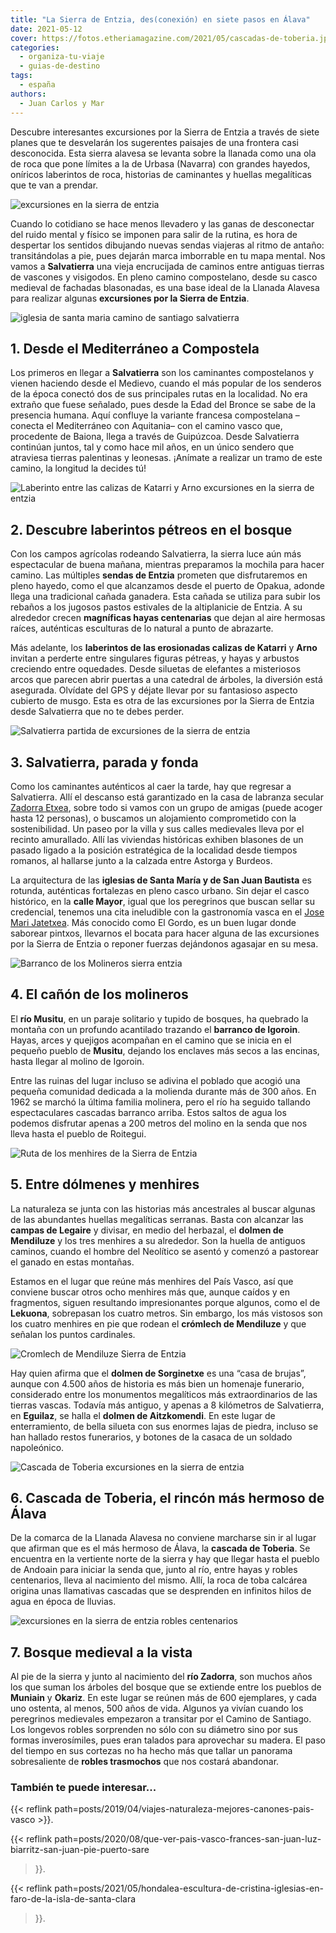 ```yaml
---
title: "La Sierra de Entzia, des(conexión) en siete pasos en Álava"
date: 2021-05-12
cover: https://fotos.etheriamagazine.com/2021/05/cascadas-de-toberia.jpg
categories: 
  - organiza-tu-viaje
  - guias-de-destino
tags: 
  - españa
authors: 
  - Juan Carlos y Mar
---
```


Descubre interesantes excursiones por la Sierra de Entzia a través de siete planes que te desvelarán los sugerentes paisajes de una frontera casi desconocida. Esta sierra alavesa se levanta sobre la llanada como una ola de roca que pone límites a la de Urbasa (Navarra) con grandes hayedos, oníricos laberintos de roca, historias de caminantes y huellas megalíticas que te van a prendar.

![excursiones en la sierra de entzia](https://fotos.etheriamagazine.com/2021/05/caminos-sierra-entzia.jpg "Misterioso paisaje de la Sierra de Entzia.")

Cuando lo cotidiano se hace menos llevadero y las ganas de desconectar del ruido mental 
y físico se imponen para salir de la rutina, es hora de despertar los sentidos dibujando 
nuevas sendas viajeras al ritmo de antaño: transitándolas a pie, pues dejarán marca 
imborrable en tu mapa mental. Nos vamos a **Salvatierra** una vieja encrucijada de 
caminos entre antiguas tierras de vascones y visigodos. En pleno camino compostelano, 
desde su casco medieval de fachadas blasonadas, es una base ideal de la Llanada Alavesa 
para realizar algunas **excursiones por la Sierra de Entzia**. 

![iglesia de santa maria camino de santiago salvatierra](https://fotos.etheriamagazine.com/2021/05/iglesia-santa-maria-camino-santiago.jpg "La iglesia de Santa María, en Salvatierra, en pleno Camino de Santiago.")

## 1\. Desde el Mediterráneo a Compostela

Los primeros en llegar a **Salvatierra** son los caminantes compostelanos y vienen 
haciendo desde el Medievo, cuando el más popular de los senderos de la época conectó dos 
de sus principales rutas en la localidad. No era extraño que fuese señalado, pues desde 
la Edad del Bronce se sabe de la presencia humana. Aquí confluye la variante francesa 
compostelana –conecta el Mediterráneo con Aquitania– con el camino vasco que, procedente 
de Baiona, llega a través de Guipúzcoa. Desde Salvatierra continúan juntos, tal y como 
hace mil años, en un único sendero que atraviesa tierras palentinas y leonesas. ¡Anímate 
a realizar un tramo de este camino, la longitud la decides tú! 

![Laberinto entre las calizas de Katarri y Arno excursiones en la sierra de entzia](https://fotos.etheriamagazine.com/2021/05/laberinto-calizas-Katarri-Arno.jpg "Laberinto entre las calizas de Katarri y Arno, en la sierra de Entzia.")

## 2\. Descubre laberintos pétreos en el bosque

Con los campos agrícolas rodeando Salvatierra, la sierra luce aún más espectacular de 
buena mañana, mientras preparamos la mochila para hacer camino. Las múltiples **sendas 
de Entzia** prometen que disfrutaremos en pleno hayedo, como el que alcanzamos desde el 
puerto de Opakua, adonde llega una tradicional cañada ganadera. Esta cañada se utiliza 
para subir los rebaños a los jugosos pastos estivales de la altiplanicie de Entzia. A su 
alrededor crecen **magníficas hayas centenarias** que dejan al aire hermosas raíces, 
auténticas esculturas de lo natural a punto de abrazarte. 

Más adelante, los **laberintos de las erosionadas calizas de Katarri** y **Arno** 
invitan a perderte entre singulares figuras pétreas, y hayas y arbustos creciendo entre 
oquedades. Desde siluetas de elefantes a misteriosos arcos que parecen abrir puertas a 
una catedral de árboles, la diversión está asegurada. Olvídate del GPS y déjate llevar 
por su fantasioso aspecto cubierto de musgo. Esta es otra de las excursiones por la 
Sierra de Entzia desde Salvatierra que no te debes perder. 

![Salvatierra partida de excursiones de la sierra de entzia](https://fotos.etheriamagazine.com/2021/05/salvatierra-alava.jpg "Colorida imagen de Salvatierra.")

## 3\. Salvatierra, parada y fonda

Como los caminantes auténticos al caer la tarde, hay que regresar a Salvatierra. Allí el 
descanso está garantizado en la casa de labranza secular [Zadorra 
Etxea](http://www.zadorraetxea.com/es/zadorra-etxea/), sobre todo si vamos con un grupo 
de amigas (puede acoger hasta 12 personas), o buscamos un alojamiento comprometido con 
la sostenibilidad. Un paseo por la villa y sus calles medievales lleva por el recinto 
amurallado. Allí las viviendas históricas exhiben blasones de un pasado ligado a la 
posición estratégica de la localidad desde tiempos romanos, al hallarse junto a la 
calzada entre Astorga y Burdeos. 

La arquitectura de las **iglesias de Santa María y de San Juan Bautista** es rotunda, 
auténticas fortalezas en pleno casco urbano. Sin dejar el casco histórico, en la **calle 
Mayor**, igual que los peregrinos que buscan sellar su credencial, tenemos una cita 
ineludible con la gastronomía vasca en el [Jose Mari 
Jatetxea](http://www.restauranteelgordo.com/). Más conocido como El Gordo, es un buen 
lugar donde saborear pintxos, llevarnos el bocata para hacer alguna de las excursiones 
por la Sierra de Entzia o reponer fuerzas dejándonos agasajar en su mesa. 

![Barranco de los Molineros sierra entzia](https://fotos.etheriamagazine.com/2021/05/barranco-molineros-sierra-entzia.jpg "Barranco de los Molineros en la sierra de Entzia (Álava).")

## 4\. El cañón de los molineros

El **río Musitu**, en un paraje solitario y tupido de bosques, ha quebrado la montaña 
con un profundo acantilado trazando el **barranco de Igoroin**. Hayas, arces y quejigos 
acompañan en el camino que se inicia en el pequeño pueblo de **Musitu**, dejando los 
enclaves más secos a las encinas, hasta llegar al molino de Igoroin. 

Entre las ruinas del lugar incluso se adivina el poblado que acogió una pequeña 
comunidad dedicada a la molienda durante más de 300 años. En 1962 se marchó la última 
familia molinera, pero el río ha seguido tallando espectaculares cascadas barranco 
arriba. Estos saltos de agua los podemos disfrutar apenas a 200 metros del molino en la 
senda que nos lleva hasta el pueblo de Roitegui. 

![Ruta de los menhires de la Sierra de Entzia](https://fotos.etheriamagazine.com/2021/05/menhires-sierra-entzia.jpg "Ruta de los menhires y dólmenes de la Sierra de Entzia.")

## 5\. Entre dólmenes y menhires

La naturaleza se junta con las historias más ancestrales al buscar algunas de las 
abundantes huellas megalíticas serranas. Basta con alcanzar las **campas de Legaire** y 
divisar, en medio del herbazal, el **dolmen de Mendiluze** y los tres menhires a su 
alrededor. Son la huella de antiguos caminos, cuando el hombre del Neolítico se asentó y 
comenzó a pastorear el ganado en estas montañas. 

Estamos en el lugar que reúne más menhires del País Vasco, así que conviene buscar otros 
ocho menhires más que, aunque caídos y en fragmentos, siguen resultando impresionantes 
porque algunos, como el de **Lekuona**, sobrepasan los cuatro metros. Sin embargo, los 
más vistosos son los cuatro menhires en pie que rodean el **crómlech de Mendiluze** y 
que señalan los puntos cardinales. 

![Cromlech de Mendiluze Sierra de Entzia](https://fotos.etheriamagazine.com/2021/05/excursion-dolmenes-sierra-etnzia.jpg "Crómlech de Mendiluze, en la Sierra de Entzia.")

Hay quien afirma que el **dolmen de Sorginetxe** es una “casa de brujas”, aunque con 
4.500 años de historia es más bien un homenaje funerario, considerado entre los 
monumentos megalíticos más extraordinarios de las tierras vascas. Todavía más antiguo, y 
apenas a 8 kilómetros de Salvatierra, en **Eguilaz**, se halla el **dolmen de 
Aitzkomendi**. En este lugar de enterramiento, de bella silueta con sus enormes lajas de 
piedra, incluso se han hallado restos funerarios, y botones de la casaca de un soldado 
napoleónico. 

![Cascada de Toberia excursiones en la sierra de entzia](https://fotos.etheriamagazine.com/2021/05/cascada-toberia-mas-bonita-alava.jpg "Cascada de Toberia, en un impactante entorno natural.")

## 6\. Cascada de Toberia, el rincón más hermoso de Álava

De la comarca de la Llanada Alavesa no conviene marcharse sin ir al lugar que afirman 
que es el más hermoso de Álava, la **cascada de Toberia**. Se encuentra en la vertiente 
norte de la sierra y hay que llegar hasta el pueblo de Andoain para iniciar la senda 
que, junto al río, entre hayas y robles centenarios, lleva al nacimiento del mismo. 
Allí, la roca de toba calcárea origina unas llamativas cascadas que se desprenden en 
infinitos hilos de agua en época de lluvias. 

![excursiones en la sierra de entzia robles centenarios](https://fotos.etheriamagazine.com/2021/05/robles-sierra-entzia.jpg "Robledal centenario entre los pueblos de Muniain y Okariz.")

## 7\. Bosque medieval a la vista

Al pie de la sierra y junto al nacimiento del **río Zadorra**, son muchos años los que 
suman los árboles del bosque que se extiende entre los pueblos de **Muniain** y 
**Okariz**. En este lugar se reúnen más de 600 ejemplares, y cada uno ostenta, al menos, 
500 años de vida. Algunos ya vivían cuando los peregrinos medievales empezaron a 
transitar por el Camino de Santiago. Los longevos robles sorprenden no sólo con su 
diámetro sino por sus formas inverosímiles, pues eran talados para aprovechar su madera. 
El paso del tiempo en sus cortezas no ha hecho más que tallar un panorama sobresaliente 
de **robles trasmochos** que nos costará abandonar. 

### También te puede interesar...

{{< reflink path=posts/2019/04/viajes-naturaleza-mejores-canones-pais-vasco >}}. 

{{< reflink 
path=posts/2020/08/que-ver-pais-vasco-frances-san-juan-luz-biarritz-san-juan-pie-puerto-sare 
>}}. 

{{< reflink 
path=posts/2021/05/hondalea-escultura-de-cristina-iglesias-en-faro-de-la-isla-de-santa-clara 
>}}.
